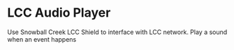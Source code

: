 # LCC Audio Player

Use Snowball Creek LCC Shield to interface with LCC network.  Play a sound when an event happens
